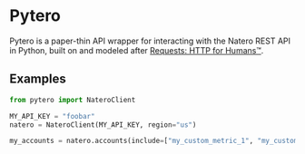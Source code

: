 # Pytero
Pytero is a paper-thin API wrapper for interacting with the Natero REST API in
Python, built on and modeled after [Requests: HTTP for Humans™](https://github.com/psf/requests).

## Examples
```python
from pytero import NateroClient

MY_API_KEY = "foobar"
natero = NateroClient(MY_API_KEY, region="us")

my_accounts = natero.accounts(include=["my_custom_metric_1", "my_custom_metric_2"])
```

